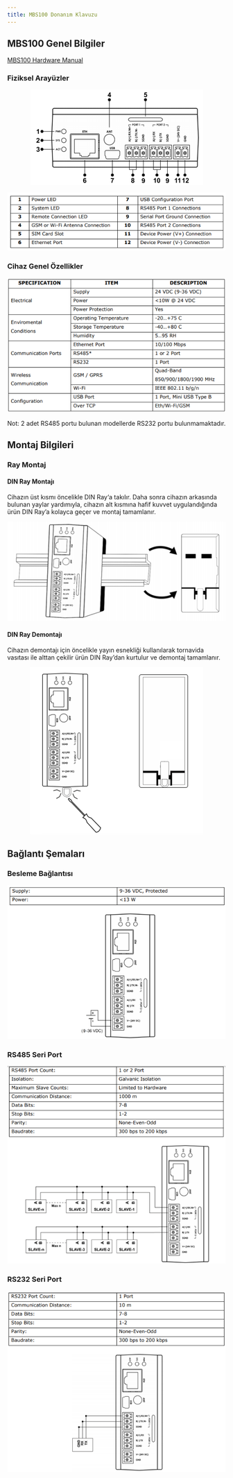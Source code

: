 ```yaml
---
title: MBS100 Donanım Klavuzu
---
```


## MBS100 Genel Bilgiler

[MBS100 Hardware Manual](https://www.mikrodev.com/wp-content/uploads/2023/01/MIKRODEV_HM_MBS100.pdf)

### Fiziksel Arayüzler

<center>

![gateway-mbs100-hardware-01](/img/gateway-mbs100-hardware-01.png)

</center>

<center>

![gateway-mbs100-hardware-02](/img/gateway-mbs100-hardware-02.png)

</center>

### Cihaz Genel Özellikler

<center>

![gateway-mbs100-hardware-03](/img/gateway-mbs100-hardware-03.png)

</center>

Not: 2 adet RS485 portu bulunan modellerde RS232 portu bulunmamaktadır.

## Montaj Bilgileri

### Ray Montaj

#### DIN Ray Montajı

Cihazın üst kısmı öncelikle DIN Ray‘a takılır. Daha sonra cihazın arkasında bulunan yaylar
yardımıyla, cihazın alt kısmına hafif kuvvet uygulandığında ürün DIN Ray’a kolayca geçer
ve montaj tamamlanır.

<center>

![gateway-mbs100-hardware-04](/img/gateway-mbs100-hardware-04.png)

</center>

#### DIN Ray Demontajı

Cihazın demontajı için öncelikle yayın esnekliği kullanılarak tornavida vasıtası ile alttan
çekilir ürün DIN Ray’dan kurtulur ve demontaj tamamlanır.

<center>

![gateway-mbs100-hardware-05](/img/gateway-mbs100-hardware-05.png)

</center>

## Bağlantı Şemaları

### Besleme Bağlantısı

<center>

![gateway-mbs100-hardware-06](/img/gateway-mbs100-hardware-06.png)

</center>

### RS485 Seri Port

<center>

![gateway-mbs100-hardware-07](/img/gateway-mbs100-hardware-07.png)

</center>

### RS232 Seri Port

<center>

![gateway-mbs100-hardware-08](/img/gateway-mbs100-hardware-08.png)

</center>
